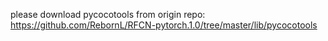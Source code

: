 please download pycocotools from origin repo:
https://github.com/RebornL/RFCN-pytorch.1.0/tree/master/lib/pycocotools
